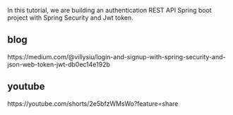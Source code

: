 In this tutorial, we are building an authentication REST API Spring boot project with Spring Security and Jwt token.
## blog ##
<p>https://medium.com/@villysiu/login-and-signup-with-spring-security-and-json-web-token-jwt-db0ec14e192b</p>

## youtube ##
<p>https://youtube.com/shorts/2e5bfzWMsWo?feature=share</p>